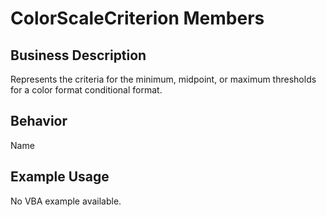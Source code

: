 # ColorScaleCriterion Members

## Business Description
Represents the criteria for the minimum, midpoint, or maximum thresholds for a color format conditional format.

## Behavior
Name

## Example Usage
No VBA example available.